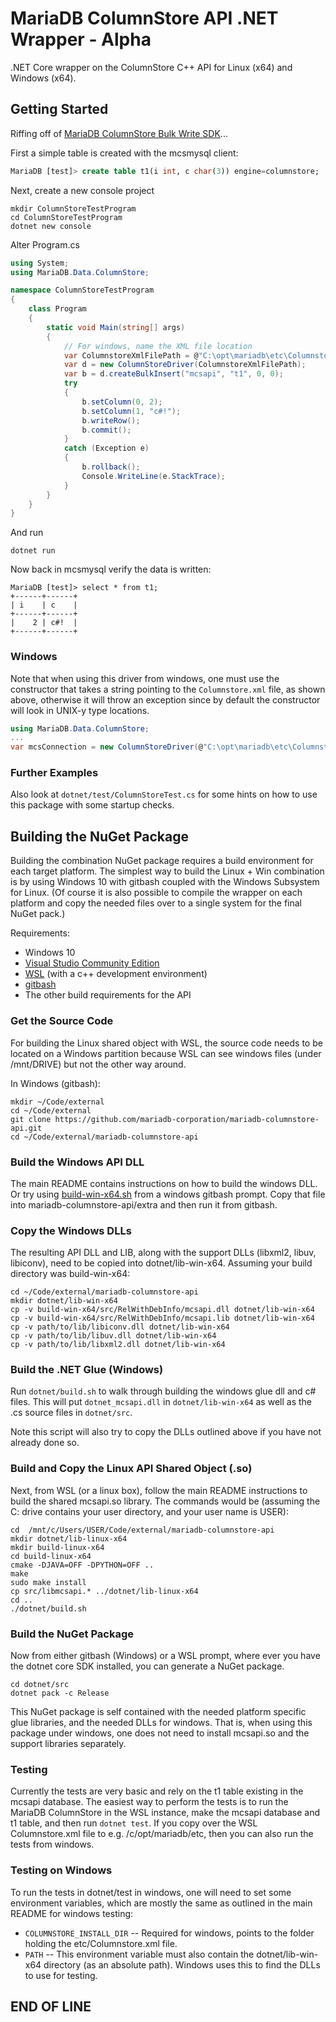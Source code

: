 # MariaDB ColumnStore API .NET Wrapper - Alpha

.NET Core wrapper on the ColumnStore C++ API for Linux (x64) and Windows (x64).

## Getting Started

Riffing off of [MariaDB ColumnStore Bulk Write SDK](https://mariadb.com/kb/en/library/columnstore-bulk-write-sdk/)...

First a simple table is created with the mcsmysql client:

```sql
MariaDB [test]> create table t1(i int, c char(3)) engine=columnstore;
```

Next, create a new console project

```shell
mkdir ColumnStoreTestProgram
cd ColumnStoreTestProgram
dotnet new console
```

Alter Program.cs

```cs
using System;
using MariaDB.Data.ColumnStore;

namespace ColumnStoreTestProgram
{
    class Program
    {
        static void Main(string[] args)
        {
            // For windows, name the XML file location
            var ColumnstoreXmlFilePath = @"C:\opt\mariadb\etc\Columnstore.xml";
            var d = new ColumnStoreDriver(ColumnstoreXmlFilePath);
            var b = d.createBulkInsert("mcsapi", "t1", 0, 0);
            try
            {
                b.setColumn(0, 2);
                b.setColumn(1, "c#!");
                b.writeRow();
                b.commit();
            }
            catch (Exception e)
            {
                b.rollback();
                Console.WriteLine(e.StackTrace);
            }
        }
    }
}
```

And run

```shell
dotnet run
```

Now back in mcsmysql verify the data is written:

```misc
MariaDB [test]> select * from t1;
+------+------+
| i    | c    |
+------+------+
|    2 | c#!  |
+------+------+
```

### Windows

Note that when using this driver from windows, one must use the constructor that
takes a string pointing to the ```Columnstore.xml``` file, as shown above, otherwise
it will throw an exception since by default the constructor will look in UNIX-y type
locations.

```cs
using MariaDB.Data.ColumnStore;
...
var mcsConnection = new ColumnStoreDriver(@"C:\opt\mariadb\etc\Columnstore.xml");
```

### Further Examples

Also look at ```dotnet/test/ColumnStoreTest.cs``` for some hints on how to use this
package with some startup checks.

## Building the NuGet Package

Building the combination NuGet package requires a build environment for each
target platform. The simplest way to build the Linux + Win combination is by
using Windows 10 with gitbash coupled with the Windows Subsystem for Linux. (Of course
it is also possible to compile the wrapper on each platform and copy the needed
files over to a single system for the final NuGet pack.)

Requirements:

* Windows 10
* [Visual Studio Community Edition](https://visualstudio.microsoft.com/vs/community/)
* [WSL](https://docs.microsoft.com/en-us/windows/wsl/install-win10) (with a c++ development environment)
* [gitbash](https://git-scm.com/downloads)
* The other build requirements for the API

### Get the Source Code

For building the Linux shared object with WSL, the source code needs to be located
on a Windows partition because WSL can see windows files (under /mnt/DRIVE) but
not the other way around.

In Windows (gitbash):

```shell
mkdir ~/Code/external
cd ~/Code/external
git clone https://github.com/mariadb-corporation/mariadb-columnstore-api.git
cd ~/Code/external/mariadb-columnstore-api
```

### Build the Windows API DLL

The main README contains instructions on how to build the windows DLL.
Or try using [build-win-x64.sh](https://gist.github.com/TikiBill/3dc83d90e5337eb168da82c207f077e3)
from a windows gitbash prompt. Copy that file into mariadb-columnstore-api/extra and then run
it from gitbash.

### Copy the Windows DLLs

The resulting API DLL and LIB, along with the support DLLs (libxml2, libuv, libiconv), need to
be copied into dotnet/lib-win-x64. Assuming your build directory was build-win-x64:

```shell
cd ~/Code/external/mariadb-columnstore-api
mkdir dotnet/lib-win-x64
cp -v build-win-x64/src/RelWithDebInfo/mcsapi.dll dotnet/lib-win-x64
cp -v build-win-x64/src/RelWithDebInfo/mcsapi.lib dotnet/lib-win-x64
cp -v path/to/lib/libiconv.dll dotnet/lib-win-x64
cp -v path/to/lib/libuv.dll dotnet/lib-win-x64
cp -v path/to/lib/libxml2.dll dotnet/lib-win-x64
```

### Build the .NET Glue (Windows)

Run ```dotnet/build.sh``` to walk through building the windows glue dll and
c# files. This will put ```dotnet_mcsapi.dll``` in ```dotnet/lib-win-x64``` as
well as the .cs source files in ```dotnet/src```.

Note this script will also try to copy the DLLs outlined above if you have not
already done so.

### Build and Copy the Linux API Shared Object (.so)

Next, from WSL (or a linux box), follow the main README instructions to build
the shared mcsapi.so library. The commands would be (assuming the C: drive
contains your user directory, and your user name is USER):

```shell
cd  /mnt/c/Users/USER/Code/external/mariadb-columnstore-api
mkdir dotnet/lib-linux-x64
mkdir build-linux-x64
cd build-linux-x64
cmake -DJAVA=OFF -DPYTHON=OFF ..
make
sudo make install
cp src/libmcsapi.* ../dotnet/lib-linux-x64
cd ..
./dotnet/build.sh
```

### Build the NuGet Package

Now from either gitbash (Windows) or a WSL prompt, where ever you have the dotnet core SDK
installed, you can generate a NuGet package.

```shell
cd dotnet/src
dotnet pack -c Release
```

This NuGet package is self contained with the needed platform specific glue libraries, and
the needed DLLs for windows. That is, when using this package under windows, one does not
need to install mcsapi.so and the support libraries separately.

### Testing

Currently the tests are very basic and rely on the t1 table existing in the mcsapi database.
The easiest way to perform the tests is to run the MariaDB ColumnStore in the WSL instance, make
the mcsapi database and t1 table, and then run ```dotnet test```. If you copy over the
WSL Columnstore.xml file to e.g. /c/opt/mariadb/etc, then you can also run the tests from windows.

### Testing on Windows

To run the tests in dotnet/test in windows, one will need to set some environment variables, which are
mostly the same as outlined in the main README for windows testing:

* ```COLUMNSTORE_INSTALL_DIR``` -- Required for windows, points to the folder holding the etc/Columnstore.xml file.
* ```PATH``` -- This environment variable must also contain the dotnet/lib-win-x64 directory (as an absolute path).
  Windows uses this to find the DLLs to use for testing.

## END OF LINE

[//]: # (cSpell:ignore cmake gitbash mkdir libxml libuv libiconv mcsapi mcsmysql mariadb columnstore libmcsapi nuget .)
